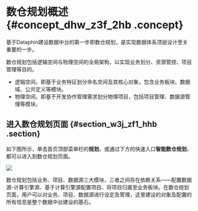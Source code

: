 # 数仓规划概述 {#concept_dhw_z3f_2hb .concept}

基于Dataphin建设数据中台的第一步即数仓规划，是实现数据体系顶层设计至关重要的一步。

数仓规划包括逻辑空间与物理空间的全局架构，以实现业务划分、资源管控、项目管理等目的。

-   逻辑空间，即基于业务特征划分命名空间及其核心对象，包含业务板块、数据域、公共定义等模块。
-   物理空间，即基于开发协作管理需求划分物理项目，包括项目管理、数据源管理等模块。

## 进入数仓规划页面 {#section_w3j_zf1_hhb .section}

如下图所示，单击首页顶部菜单栏的**规划**，或通过下方的快速入口**智能数仓规划**，都可以进入到数仓规划页面。

![](http://static-aliyun-doc.oss-cn-hangzhou.aliyuncs.com/assets/img/148397/155599224641387_zh-CN.png)

数仓规划包括业务、项目、数据源三大模块，三者之间存在依赖关系——配置数据源-计算引擎源、基于计算引擎源配置项目、将项目归属至业务板块。在数仓规划页面，用户可以对业务、项目、数据源进行设定及管理，这里建设的对象及配置的所有信息是整个数据中台建设的基石。

